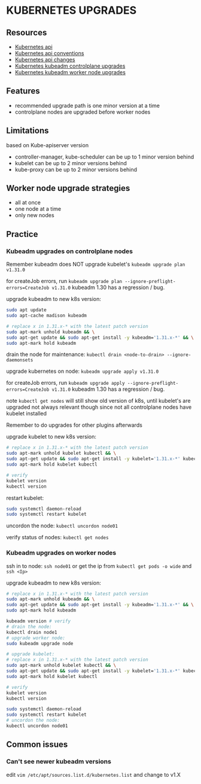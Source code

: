 # KUBERNETES UPGRADES

## Resources

- [Kubernetes api](https://kubernetes.io/docs/concepts/overview/kubernetes-api/)
- [Kubernetes api conventions](https://github.com/kubernetes/community/blob/master/contributors/devel/sig-architecture/api-conventions.md)
- [Kubernetes api changes](https://github.com/kubernetes/community/blob/master/contributors/devel/sig-architecture/api_changes.md)
- [Kubernetes kubeadm controlplane upgrades](https://kubernetes.io/docs/tasks/administer-cluster/kubeadm/kubeadm-upgrade/)
- [Kubernetes kubeadm worker node upgrades](https://kubernetes.io/docs/tasks/administer-cluster/kubeadm/upgrading-linux-nodes/)

## Features

- recommended upgrade path is one minor version at a time
- controlplane nodes are upgraded before worker nodes

## Limitations
based on Kube-apiserver version

- controller-manager, kube-scheduler can be up to 1 minor version behind
- kubelet can be up to 2 minor versions behind
- kube-proxy can be up to 2 minor versions behind

## Worker node upgrade strategies

- all at once
- one node at a time
- only new nodes

## Practice

### Kubeadm upgrades on controlplane nodes
Remember kubeadm does NOT upgrade kubelet's
`kubeadm upgrade plan v1.31.0`

for createJob errors, run `kubeadm upgrade plan --ignore-preflight-errors=CreateJob v1.31.0`
kubeadm 1.30 has a regression / bug.

upgrade kubeadm to new k8s version:
```sh
sudo apt update
sudo apt-cache madison kubeadm

# replace x in 1.31.x-* with the latest patch version
sudo apt-mark unhold kubeadm && \
sudo apt-get update && sudo apt-get install -y kubeadm='1.31.x-*' && \
sudo apt-mark hold kubeadm
```

drain the node for maintenance:
`kubectl drain <node-to-drain> --ignore-daemonsets`

upgrade kubernetes on node:
`kubeadm upgrade apply v1.31.0`

for createJob errors, run `kubeadm upgrade apply --ignore-preflight-errors=CreateJob v1.31.0`
kubeadm 1.30 has a regression / bug.

note `kubectl get nodes` will still show old version of k8s, until kubelet's are upgraded
not always relevant though since not all controlplane nodes have kubelet installed

Remember to do upgrades for other plugins afterwards

upgrade kubelet to new k8s version:

```sh
# replace x in 1.31.x-* with the latest patch version
sudo apt-mark unhold kubelet kubectl && \
sudo apt-get update && sudo apt-get install -y kubelet='1.31.x-*' kubectl='1.31.x-*' && \
sudo apt-mark hold kubelet kubectl

# verify
kubelet version
kubectl version
```

restart kubelet:

```sh
sudo systemctl daemon-reload
sudo systemctl restart kubelet
```

uncordon the node: `kubectl uncordon node01`

verify status of nodes:
`kubectl get nodes`

### Kubeadm upgrades on worker nodes
ssh in to node:
`ssh node01` or get the ip from `kubectl get pods -o wide` and `ssh <Ip>`

upgrade kubeadm to new k8s version:
```sh
# replace x in 1.31.x-* with the latest patch version
sudo apt-mark unhold kubeadm && \
sudo apt-get update && sudo apt-get install -y kubeadm='1.31.x-*' && \
sudo apt-mark hold kubeadm

kubeadm version # verify
# drain the node: 
kubectl drain node1
# upgrade worker node:
sudo kubeadm upgrade node
```

```sh
# upgrade kubelet:
# replace x in 1.31.x-* with the latest patch version
sudo apt-mark unhold kubelet kubectl && \
sudo apt-get update && sudo apt-get install -y kubelet='1.31.x-*' kubectl='1.31.x-*' && \
sudo apt-mark hold kubelet kubectl

# verify
kubelet version
kubectl version

sudo systemctl daemon-reload
sudo systemctl restart kubelet
# uncordon the node: 
kubectl uncordon node01
```

## Common issues

### Can't see newer kubeadm versions

edit `vim /etc/apt/sources.list.d/kubernetes.list` and change to v1.X